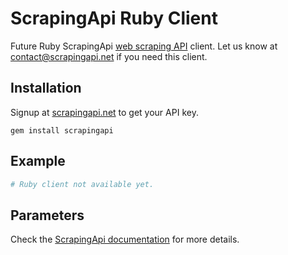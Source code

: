 # ScrapingApi Ruby Client

Future Ruby ScrapingApi [web scraping API](https://scrapingapi.net) client. 
Let us know at [contact@scrapingapi.net](mailto:contact@scrapingapi.net) if you need this client.

## Installation

Signup at [scrapingapi.net](https://scrapingapi.net) to get your API key.

```
gem install scrapingapi
```

## Example

```ruby
# Ruby client not available yet.
```

## Parameters

Check the [ScrapingApi documentation](https://scrapingapi.net/documentation) for more details.